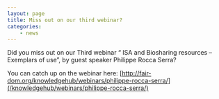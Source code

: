 ```yaml
---
layout: page
title: Miss out on our third webinar?
categories:
    - news
---
```


Did you miss out on our Third webinar “ ISA and Biosharing resources – Exemplars of use”, by guest speaker Philippe Rocca Serra?

You can catch up on the webinar here:
[http://fair-dom.org/knowledgehub/webinars/philippe-rocca-serra/](/knowledgehub/webinars/philippe-rocca-serra/)